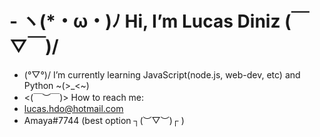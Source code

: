 # - ヽ(*・ω・)ﾉ	 Hi, I’m Lucas Diniz 	(￣▽￣)/
-  (°▽°)/ I’m currently learning JavaScript(node.js, web-dev, etc) and Python ~(>_<~)
- 	<(￣︶￣)> How to reach me:
  - lucas.hdo@hotmail.com
  - Amaya#7744 (best option ┐(︶▽︶)┌ )
